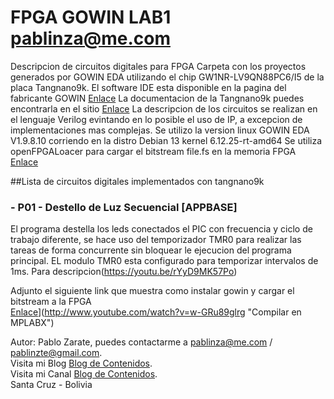 # FPGA GOWIN LAB1 pablinza@me.com
Descripcion de circuitos digitales para FPGA
Carpeta con los proyectos generados por GOWIN EDA utilizando el chip GW1NR-LV9QN88PC6/I5 de la placa Tangnano9k. 
El software IDE esta disponible en la pagina del fabricante GOWIN [Enlace](https://www.gowinsemi.com/en/support/home/)
La documentacion de la Tangnano9k puedes encontrarla en el sitio [Enlace](https://wiki.sipeed.com/hardware/en/tang/Tang-Nano-9K/Nano-9K.html)
La descripcion de los circuitos se realizan en el lenguaje Verilog evintando en lo posible el uso de IP, a excepcion de implementaciones mas complejas.
Se utilizo la version linux GOWIN EDA V1.9.8.10 corriendo en la distro Debian 13 kernel 6.12.25-rt-amd64
Se utiliza openFPGALoacer para cargar el bitstream file.fs en la memoria FPGA [Enlace](https://github.com/trabucayre/openFPGALoader)

##Lista de circuitos digitales implementados con tangnano9k
### - P01 - Destello de Luz Secuencial   [APPBASE]
 
El programa destella los leds conectados el PIC con frecuencia y ciclo de trabajo diferente, se hace uso del temporizador TMR0 para realizar las tareas de forma concurrente sin bloquear le ejecucion del programa principal. EL modulo TMR0 esta configurado para temporizar intervalos de 1ms. Para descripcion(https://youtu.be/rYyD9MK57Po)

Adjunto el siguiente link que muestra como instalar gowin y cargar el bitstream a la FPGA<br />
[Enlace](http://img.youtube.com/vi/w-GRu89glrg/0.jpg)](http://www.youtube.com/watch?v=w-GRu89glrg "Compilar en MPLABX")



Autor: Pablo Zarate, puedes contactarme a pablinza@me.com / pablinzte@gmail.com.  <br />
Visita mi Blog  [Blog de Contenidos](https://pablinza.blogspot.com/). <br />
Visita mi Canal [Blog de Contenidos](http://www.youtube.com/@pablozarate7524). <br />
Santa Cruz - Bolivia 
<br clear="left"/>
